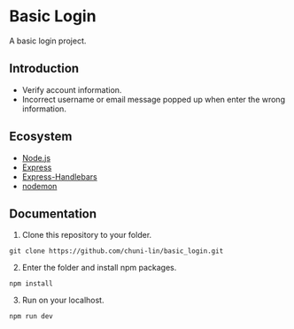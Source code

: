 # Basic Login

A basic login project.

## Introduction

- Verify account information.
- Incorrect username or email message popped up when enter the wrong information.

## Ecosystem

- [Node.js](https://nodejs.org/en/)
- [Express](https://www.npmjs.com/package/express)
- [Express-Handlebars](https://www.npmjs.com/package/express-handlebars)
- [nodemon](https://www.npmjs.com/package/nodemon)

## Documentation

1. Clone this repository to your folder.

```
git clone https://github.com/chuni-lin/basic_login.git
```

2. Enter the folder and install npm packages.

```
npm install
```

3. Run on your localhost.

```
npm run dev
```
